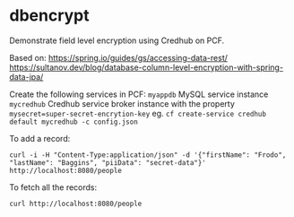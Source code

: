 # dbencrypt

Demonstrate field level encryption using Credhub on PCF.

Based on:
https://spring.io/guides/gs/accessing-data-rest/
https://sultanov.dev/blog/database-column-level-encryption-with-spring-data-jpa/

Create the following services in PCF:
  `myappdb` MySQL service instance
  `mycredhub` Credhub service broker instance with the property `mysecret=super-secret-encrytion-key`
  eg. `cf create-service credhub default mycredhub -c config.json`


To add a record:

`curl -i -H "Content-Type:application/json" -d '{"firstName": "Frodo", "lastName": "Baggins", "piiData": "secret-data"}' http://localhost:8080/people`


To fetch all the records:

`curl http://localhost:8080/people`

